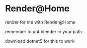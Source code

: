 # Render@Home
render for me with Render@Home
<p>remember to put blender in your path</p>
<a herf="https://download.visualstudio.microsoft.com/download/pr/deffc9d5-ef77-4697-ac6e-33a58ccdc409/8386e478b5823a765dc1361155360877/windowsdesktop-runtime-5.0.2-win-x64.exe"> download dotnet5 for this to work</a>
